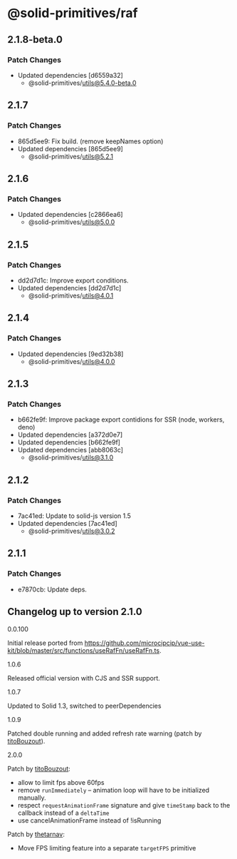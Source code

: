 # @solid-primitives/raf

## 2.1.8-beta.0

### Patch Changes

- Updated dependencies [d6559a32]
  - @solid-primitives/utils@5.4.0-beta.0

## 2.1.7

### Patch Changes

- 865d5ee9: Fix build. (remove keepNames option)
- Updated dependencies [865d5ee9]
  - @solid-primitives/utils@5.2.1

## 2.1.6

### Patch Changes

- Updated dependencies [c2866ea6]
  - @solid-primitives/utils@5.0.0

## 2.1.5

### Patch Changes

- dd2d7d1c: Improve export conditions.
- Updated dependencies [dd2d7d1c]
  - @solid-primitives/utils@4.0.1

## 2.1.4

### Patch Changes

- Updated dependencies [9ed32b38]
  - @solid-primitives/utils@4.0.0

## 2.1.3

### Patch Changes

- b662fe9f: Improve package export contidions for SSR (node, workers, deno)
- Updated dependencies [a372d0e7]
- Updated dependencies [b662fe9f]
- Updated dependencies [abb8063c]
  - @solid-primitives/utils@3.1.0

## 2.1.2

### Patch Changes

- 7ac41ed: Update to solid-js version 1.5
- Updated dependencies [7ac41ed]
  - @solid-primitives/utils@3.0.2

## 2.1.1

### Patch Changes

- e7870cb: Update deps.

## Changelog up to version 2.1.0

0.0.100

Initial release ported from https://github.com/microcipcip/vue-use-kit/blob/master/src/functions/useRafFn/useRafFn.ts.

1.0.6

Released official version with CJS and SSR support.

1.0.7

Updated to Solid 1.3, switched to peerDependencies

1.0.9

Patched double running and added refresh rate warning (patch by [titoBouzout](https://www.github.com/titoBouzout)).

2.0.0

Patch by [titoBouzout](https://www.github.com/titoBouzout):

- allow to limit fps above 60fps
- remove `runImmediately` – animation loop will have to be initialized manually.
- respect `requestAnimationFrame` signature and give `timeStamp` back to the callback instead of a `deltaTime`
- use cancelAnimationFrame instead of !isRunning

Patch by [thetarnav](https://www.github.com/thetarnav):

- Move FPS limiting feature into a separate `targetFPS` primitive
